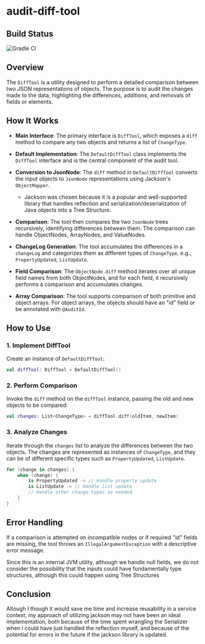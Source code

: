 # audit-diff-tool

## Build Status

![Gradle CI](https://github.com/stetzlaff94/audit-diff-tool/actions/workflows/main.yml/badge.svg)

## Overview

The `DiffTool` is a utility designed to perform a detailed comparison between two JSON representations of objects. The purpose is to audit the changes made to the data, highlighting the differences, additions, and removals of fields or elements.

## How It Works

- **Main Interface**: The primary interface is `DiffTool`, which exposes a `diff` method to compare any two objects and returns a list of `ChangeType`.

- **Default Implementation**: The `DefaultDiffTool` class implements the `DiffTool` interface and is the central component of the audit tool.

- **Conversion to JsonNode**: The `diff` method in `DefaultDiffTool` converts the input objects to `JsonNode` representations using Jackson's `ObjectMapper`.
  - Jackson was chosen because it is a popular and well-supported library that handles reflection and serialization/deserialization of Java objects into a Tree Structure.

- **Comparison**: The tool then compares the two `JsonNode` trees recursively, identifying differences between them. The comparison can handle ObjectNodes, ArrayNodes, and ValueNodes.

- **ChangeLog Generation**: The tool accumulates the differences in a `changeLog` and categorizes them as different types of `ChangeType`, e.g., `PropertyUpdated`, `ListUpdate`.

- **Field Comparison**: The `ObjectNode.diff` method iterates over all unique field names from both ObjectNodes, and for each field, it recursively performs a comparison and accumulates changes.

- **Array Comparison**: The tool supports comparison of both primitive and object arrays. For object arrays, the objects should have an "id" field or be annotated with `@AuditId`.

## How to Use

### 1. Implement DiffTool

Create an instance of `DefaultDiffTool`:

```kotlin
val diffTool: DiffTool = DefaultDiffTool()
```

### 2. Perform Comparison

Invoke the `diff` method on the `diffTool` instance, passing the old and new objects to be compared:

```kotlin
val changes: List<ChangeType> = diffTool.diff(oldItem, newItem)
```

### 3. Analyze Changes

Iterate through the `changes` list to analyze the differences between the two objects. The changes are represented as instances of `ChangeType`, and they can be of different specific types such as `PropertyUpdated`, `ListUpdate`.

```kotlin
for (change in changes) {
    when (change) {
        is PropertyUpdated -> // Handle property update
        is ListUpdate -> // Handle list update
        // Handle other change types as needed
    }
}
```

## Error Handling

If a comparison is attempted on incompatible nodes or if required "id" fields are missing, the tool throws an `IllegalArgumentException` with a descriptive error message.

Since this is an internal JVM utility, although we handle null fields, we do not consider the possibility that the inputs could have fundamentally type structures, although this could happen using Tree Structures

## Conclusion
Altough I though it would save me time and increase reusability in a service context, 
my approach of utilizing jackson may not have been an ideal implementation, both because of the time spent wrangling the Serializer 
when I could have just handled the reflection myself, and because of the potential for errors in the future if the jackson library is updated.